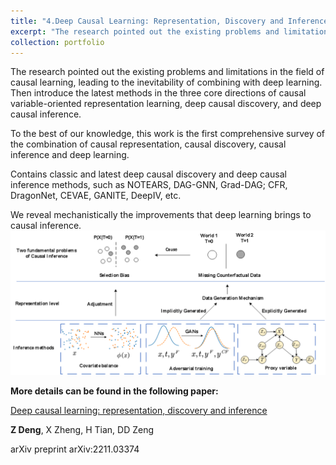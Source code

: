 ```yaml
---
title: "4.Deep Causal Learning: Representation, Discovery and Inference"
excerpt: "The research pointed out the existing problems and limitations in the field of causal learning, leading to the inevitability of combining with deep learning. Then introduce the latest methods in the three core directions of causal variable-oriented representation learning, deep causal discovery, and deep causal inference. <br/><img src='/images/Re_DCL_1.png'>"
collection: portfolio
---
```



The research pointed out the existing problems and limitations in the field of causal learning, leading to the inevitability of combining with deep learning. Then introduce the latest methods in the three core directions of causal variable-oriented representation learning, deep causal discovery, and deep causal inference.

To the best of our knowledge, this work is the first comprehensive survey of the combination of causal representation, causal discovery, causal inference and deep learning.

Contains classic and latest deep causal discovery and deep causal inference methods, such as NOTEARS, DAG-GNN, Grad-DAG; CFR, DragonNet, CEVAE, GANITE, DeepIV, etc.

We reveal mechanistically the improvements that deep learning brings to causal inference.<br/><img src='/images/Re_DCL_2.png'>


**More details can be found in the following paper:**

[Deep causal learning: representation, discovery and inference](https://arxiv.org/abs/2211.03374)

**Z Deng**, X Zheng, H Tian, DD Zeng

arXiv preprint arXiv:2211.03374

